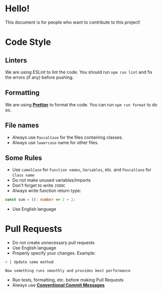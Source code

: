 # Hello!
This document is for people who want to contribute to this project!

# Code Style
## Linters
We are using ESLint to lint the code. You should run `npm run lint` and fix the errors (if any) before pushing.

## Formatting
We are using **[Prettier](https://prettier.io)** to format the code. You can run `npm run format` to do so.

## File names
- Always use `PascalCase` for the files containing classes.
- Always use `lowercase` name for other files.

## Some Rules
- Use `camelCase` for `Function names`, `Variables`, etc. and `PascalCase` for `Class name`
- Do not make unused variables/imports
- Don't forget to write `JSDOC`
- Always write function return type:
```ts
const sum = (): number => 2 + 2;
```

- Use English language

# Pull Requests
- Do not create unnecessary pull requests
- Use English language
- Properly specify your changes. Example:

```
⚡ | Update some method

Now something runs smoothly and provides best performance
```

- Run tests, formatting, etc. before making Pull Requests
- Always use **[Conventional Commit Messages](https://ccm.snowflakedev.org)**